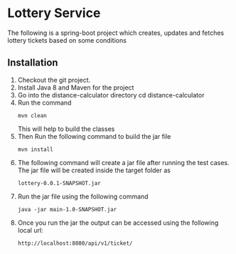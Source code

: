 # Lottery Service

The following is a spring-boot project which creates, updates and fetches lottery tickets based on some conditions
## Installation

1. Checkout the git project.
2. Install Java 8 and Maven for the project
2. Go into the distance-calculator directory
    cd distance-calculator
2. Run the command
    ```maven
    mvn clean
    ```   
   This will help to build the classes
2. Then Run the following command to build the jar file
    ```maven
    mvn install
     ```
 2. The following command will create a jar file after running the test cases.
   The jar file will be created inside the target folder as
    ```
    lottery-0.0.1-SNAPSHOT.jar
    ```
2. Run the jar file using the following command
    ```
    java -jar main-1.0-SNAPSHOT.jar
    ```   
2. Once you run the jar the output can be accessed using the following local url:
    ```
    http://localhost:8080/api/v1/ticket/
    ```   
